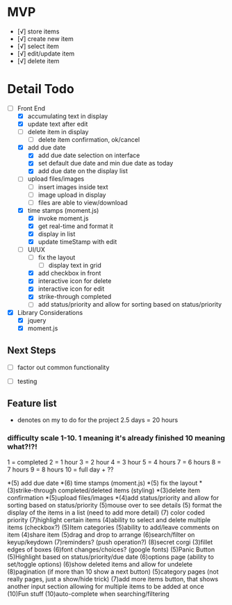 # MVP
- [√] store items
 - [√] create new item
 - [√] select item
 - [√] edit/update item
 - [√] delete item

 # Detail Todo
 - [ ] Front End
   - [X] accumulating text in display 
   - [X] update text after edit 
   - [ ] delete item in display 
     - [ ] delete item confirmation, ok/cancel
   - [X] add due date
     - [X] add due date selection on interface
     - [X] set default due date and min due date as today 
     - [X] add due date on the display list
   - [ ] upload files/images
     - [ ] insert images inside text
     - [ ] image upload in display
     - [ ] files are able to view/download 
   - [X] time stamps (moment.js)
     - [X] invoke moment.js
     - [X] get real-time and format it
     - [X] display in list
     - [X] update timeStamp with edit
   - [ ] UI/UX
     - [ ] fix the layout
       - [ ] display text in grid
     - [X] add checkbox in front
     - [X] interactive icon for delete
     - [X] interactive icon for edit 
     - [X] strike-through completed
     - [ ] add status/priority and allow for sorting 
     based on status/priority 
 - [X] Library Considerations
    - [X] jquery
    - [X] moment.js

 ## Next Steps

 - [ ] factor out common functionality
 - [ ] testing


  ## Feature list
  * denotes on my to do for the project
  2.5 days = 20 hours

  ### difficulty scale 1-10. 1 meaning it's already finished 10 meaning what?!?!
  1 = completed
  2 = 1 hour
  3 = 2 hour
  4 = 3 hour
  5 = 4 hours
  7 = 6 hours
  8 = 7 hours
  9 = 8 hours
  10 = full day + ??


  *(5) add due date
  *(6) time stamps (moment.js)
  *(5) fix the layout
  *(3)strike-through completed/deleted items (styling)
  *(3)delete item confirmation
  *(5)upload files/images
  *(4)add status/priority and allow for sorting based on status/priority
   (5)mouse over to see details
   (5) format the display of the items in a list (need to add more detail)
   (7) color coded priority
   (7)highlight certain items
   (4)ability to select and delete multiple items (checkbox?)
   (5)Item categories
   (5)ability to add/leave comments on item
   (4)share item
   (5)drag and drop to arrange
   (6)search/filter on keyup/keydown
   (7)reminders? (push operation?)
   (8)secret corgi
   (3)fillet edges of boxes
   (6)font changes/choices? (google fonts)
   (5)Panic Button
   (5)Highlight based on status/priority/due date
   (6)options page (ability to set/toggle options)
   (6)show deleted items and allow for undelete
   (8)pagination (if more than 10 show a next button)
   (5)category pages (not really pages, just a show/hide trick)
   (7)add more items button, that shows another input section allowing for multiple items to be added at once
   (10)Fun stuff
   (10)auto-complete when searching/filtering








